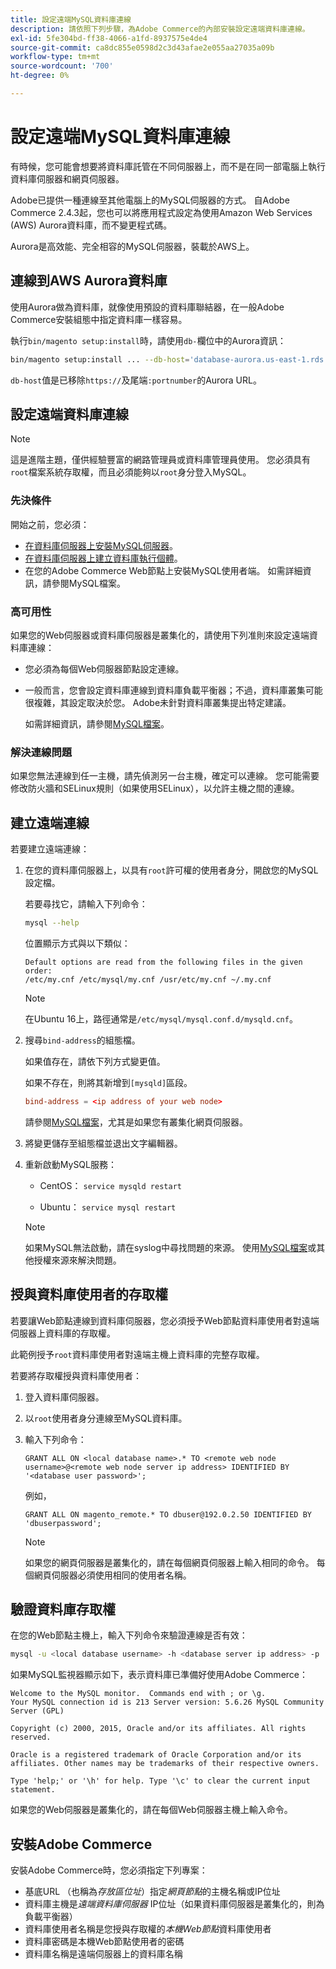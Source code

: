 ```yaml
---
title: 設定遠端MySQL資料庫連線
description: 請依照下列步驟，為Adobe Commerce的內部安裝設定遠端資料庫連線。
exl-id: 5fe304bd-ff38-4066-a1fd-8937575e4de4
source-git-commit: ca8dc855e0598d2c3d43afae2e055aa27035a09b
workflow-type: tm+mt
source-wordcount: '700'
ht-degree: 0%

---
```


# 設定遠端MySQL資料庫連線

有時候，您可能會想要將資料庫託管在不同伺服器上，而不是在同一部電腦上執行資料庫伺服器和網頁伺服器。

Adobe已提供一種連線至其他電腦上的MySQL伺服器的方式。 自Adobe Commerce 2.4.3起，您也可以將應用程式設定為使用Amazon Web Services (AWS) Aurora資料庫，而不變更程式碼。

Aurora是高效能、完全相容的MySQL伺服器，裝載於AWS上。

## 連線到AWS Aurora資料庫

使用Aurora做為資料庫，就像使用預設的資料庫聯結器，在一般Adobe Commerce安裝組態中指定資料庫一樣容易。

執行`bin/magento setup:install`時，請使用`db-`欄位中的Aurora資訊：

```bash
bin/magento setup:install ... --db-host='database-aurora.us-east-1.rds.amazonaws.com' --db-name='magento2' --db-user='username' --db-password='password' ...
```

`db-host`值是已移除`https://`及尾端`:portnumber`的Aurora URL。

## 設定遠端資料庫連線

>[!NOTE]
>
>這是進階主題，僅供經驗豐富的網路管理員或資料庫管理員使用。 您必須具有`root`檔案系統存取權，而且必須能夠以`root`身分登入MySQL。

### 先決條件

開始之前，您必須：

* [在資料庫伺服器上安裝MySQL伺服器](mysql.md)。
* [在資料庫伺服器上建立資料庫執行個體](mysql.md#configuring-the-database-instance)。
* 在您的Adobe Commerce Web節點上安裝MySQL使用者端。 如需詳細資訊，請參閱MySQL檔案。

### 高可用性

如果您的Web伺服器或資料庫伺服器是叢集化的，請使用下列准則來設定遠端資料庫連線：

* 您必須為每個Web伺服器節點設定連線。
* 一般而言，您會設定資料庫連線到資料庫負載平衡器；不過，資料庫叢集可能很複雜，其設定取決於您。 Adobe未針對資料庫叢集提出特定建議。

  如需詳細資訊，請參閱[MySQL檔案](https://dev.mysql.com/doc/refman/5.6/en/mysql-cluster.html)。

### 解決連線問題

如果您無法連線到任一主機，請先偵測另一台主機，確定可以連線。 您可能需要修改防火牆和SELinux規則（如果使用SELinux），以允許主機之間的連線。

## 建立遠端連線

若要建立遠端連線：

1. 在您的資料庫伺服器上，以具有`root`許可權的使用者身分，開啟您的MySQL設定檔。

   若要尋找它，請輸入下列命令：

   ```bash
   mysql --help
   ```

   位置顯示方式與以下類似：

   ```
   Default options are read from the following files in the given order:
   /etc/my.cnf /etc/mysql/my.cnf /usr/etc/my.cnf ~/.my.cnf
   ```

   >[!NOTE]
   >
   >在Ubuntu 16上，路徑通常是`/etc/mysql/mysql.conf.d/mysqld.cnf`。

1. 搜尋`bind-address`的組態檔。

   如果值存在，請依下列方式變更值。

   如果不存在，則將其新增到`[mysqld]`區段。

   ```conf
   bind-address = <ip address of your web node>
   ```

   請參閱[MySQL檔案](https://dev.mysql.com/doc/refman/5.6/en/server-options.html)，尤其是如果您有叢集化網頁伺服器。

1. 將變更儲存至組態檔並退出文字編輯器。
1. 重新啟動MySQL服務：

   * CentOS： `service mysqld restart`

   * Ubuntu： `service mysql restart`

   >[!NOTE]
   >
   >如果MySQL無法啟動，請在syslog中尋找問題的來源。 使用[MySQL檔案](https://dev.mysql.com/doc/refman/5.6/en/server-options.html#option_mysqld_bind-address)或其他授權來源來解決問題。

## 授與資料庫使用者的存取權

若要讓Web節點連線到資料庫伺服器，您必須授予Web節點資料庫使用者對遠端伺服器上資料庫的存取權。

此範例授予`root`資料庫使用者對遠端主機上資料庫的完整存取權。

若要將存取權授與資料庫使用者：

1. 登入資料庫伺服器。
1. 以`root`使用者身分連線至MySQL資料庫。
1. 輸入下列命令：

   ```shell
   GRANT ALL ON <local database name>.* TO <remote web node username>@<remote web node server ip address> IDENTIFIED BY '<database user password>';
   ```

   例如，

   ```shell
   GRANT ALL ON magento_remote.* TO dbuser@192.0.2.50 IDENTIFIED BY 'dbuserpassword';
   ```

   >[!NOTE]
   >
   >如果您的網頁伺服器是叢集化的，請在每個網頁伺服器上輸入相同的命令。 每個網頁伺服器必須使用相同的使用者名稱。

## 驗證資料庫存取權

在您的Web節點主機上，輸入下列命令來驗證連線是否有效：

```bash
mysql -u <local database username> -h <database server ip address> -p
```

如果MySQL監視器顯示如下，表示資料庫已準備好使用Adobe Commerce：

```
Welcome to the MySQL monitor.  Commands end with ; or \g.
Your MySQL connection id is 213 Server version: 5.6.26 MySQL Community Server (GPL)

Copyright (c) 2000, 2015, Oracle and/or its affiliates. All rights reserved.

Oracle is a registered trademark of Oracle Corporation and/or its affiliates. Other names may be trademarks of their respective owners.

Type 'help;' or '\h' for help. Type '\c' to clear the current input statement.
```

如果您的Web伺服器是叢集化的，請在每個Web伺服器主機上輸入命令。

## 安裝Adobe Commerce

安裝Adobe Commerce時，您必須指定下列專案：

* 基底URL （也稱為&#x200B;*存放區位址*）指定&#x200B;*網頁節點*&#x200B;的主機名稱或IP位址
* 資料庫主機是&#x200B;*遠端資料庫伺服器* IP位址（如果資料庫伺服器是叢集化的，則為負載平衡器）
* 資料庫使用者名稱是您授與存取權的&#x200B;*本機Web節點*&#x200B;資料庫使用者
* 資料庫密碼是本機Web節點使用者的密碼
* 資料庫名稱是遠端伺服器上的資料庫名稱
